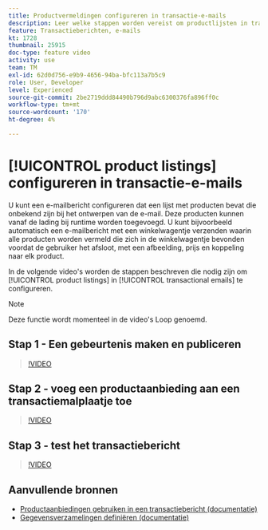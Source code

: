 ```yaml
---
title: Productvermeldingen configureren in transactie-e-mails
description: Leer welke stappen worden vereist om productlijsten in transactie-e-mails te vormen.
feature: Transactieberichten, e-mails
kt: 1728
thumbnail: 25915
doc-type: feature video
activity: use
team: TM
exl-id: 62d0d756-e9b9-4656-94ba-bfc113a7b5c9
role: User, Developer
level: Experienced
source-git-commit: 2be2719ddd84490b796d9abc6300376fa896ff0c
workflow-type: tm+mt
source-wordcount: '170'
ht-degree: 4%

---
```


# [!UICONTROL product listings] configureren in transactie-e-mails

U kunt een e-mailbericht configureren dat een lijst met producten bevat die onbekend zijn bij het ontwerpen van de e-mail. Deze producten kunnen vanaf de lading bij runtime worden toegevoegd. U kunt bijvoorbeeld automatisch een e-mailbericht met een winkelwagentje verzenden waarin alle producten worden vermeld die zich in de winkelwagentje bevonden voordat de gebruiker het afsloot, met een afbeelding, prijs en koppeling naar elk product.

In de volgende video&#39;s worden de stappen beschreven die nodig zijn om [!UICONTROL product listings] in [!UICONTROL transactional emails] te configureren.

>[!NOTE]
>
>Deze functie wordt momenteel in de video&#39;s Loop genoemd.

## Stap 1 - Een gebeurtenis maken en publiceren

>[!VIDEO](https://video.tv.adobe.com/v/25914?quality=12)

## Stap 2 - voeg een productaanbieding aan een transactiemalplaatje toe

>[!VIDEO](https://video.tv.adobe.com/v/25915?quality=12)

## Stap 3 - test het transactiebericht

>[!VIDEO](https://video.tv.adobe.com/v/25916?quality=12)

## Aanvullende bronnen

* [Productaanbiedingen gebruiken in een transactiebericht (documentatie)](https://docs.adobe.com/content/help/en/campaign-standard/using/communication-channels/transactional-messaging/event-transactional-messages.html#using-product-listings-in-a-transactional-message)
* [Gegevensverzamelingen definiëren (documentatie)](https://docs.adobe.com/content/help/en/campaign-standard/using/administrating/configuring-channels/configuring-transactional-messaging.html#defining-data-collections)
